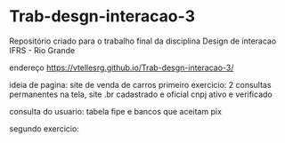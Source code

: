 # Trab-desgn-interacao-3
Repositório criado para o trabalho final da disciplina Design de interacao IFRS - Rio Grande


endereço https://vtellesrg.github.io/Trab-desgn-interacao-3/


ideia de pagina: site de venda de carros
primeiro exercicio: 2 consultas permanentes na tela, site .br cadastrado e oficial
cnpj ativo e verificado 

consulta do usuario: tabela fipe e bancos que aceitam pix


segundo exercicio: 